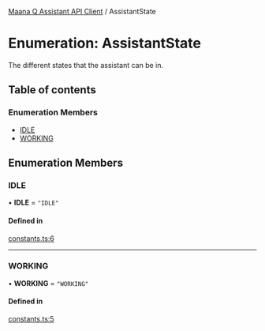[Maana Q Assistant API Client](../README.md) / AssistantState

# Enumeration: AssistantState

The different states that the assistant can be in.

## Table of contents

### Enumeration Members

- [IDLE](AssistantState.md#idle)
- [WORKING](AssistantState.md#working)

## Enumeration Members

### IDLE

• **IDLE** = ``"IDLE"``

#### Defined in

[constants.ts:6](https://github.com/maana-io/q-assistant-client/blob/develop/src/constants.ts#L6)

___

### WORKING

• **WORKING** = ``"WORKING"``

#### Defined in

[constants.ts:5](https://github.com/maana-io/q-assistant-client/blob/develop/src/constants.ts#L5)
